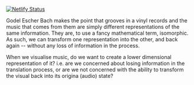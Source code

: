[![Netlify Status](https://api.netlify.com/api/v1/badges/7a1ab398-bc84-41a6-9058-1a779e3948be/deploy-status)](https://app.netlify.com/sites/gracious-banach-41ed28/deploys)

Godel Escher Bach makes the point that grooves in a vinyl records and the music that comes from them are simply different representations of the same information. They are, to use a fancy mathematical term, isomorphic. As such, we can transform one representation into the other, and back again -- without any loss of information in the process. 

When we visualise music, do we want to create a lower dimensional representation of it? i.e. are we concerned about losing information in the translation process, or are we not concerned with the ability to transform the visual back into its origina (audio) state?



